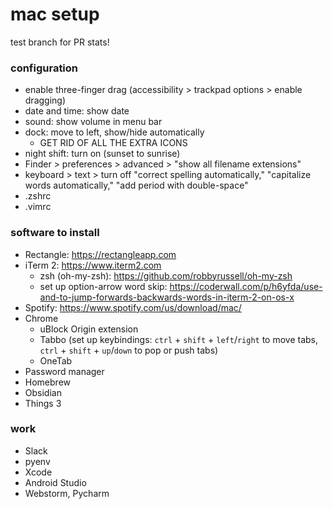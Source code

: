 # mac setup

test branch for PR stats!

### configuration

- enable three-finger drag (accessibility > trackpad options > enable dragging)
- date and time: show date
- sound: show volume in menu bar
- dock: move to left, show/hide automatically
  - GET RID OF ALL THE EXTRA ICONS
- night shift: turn on (sunset to sunrise)
- Finder > preferences > advanced > "show all filename extensions"
- keyboard > text > turn off "correct spelling automatically," "capitalize words automatically," "add period with double-space"
- .zshrc
- .vimrc

### software to install

- Rectangle: https://rectangleapp.com
- iTerm 2: https://www.iterm2.com
   - zsh (oh-my-zsh): https://github.com/robbyrussell/oh-my-zsh
   - set up option-arrow word skip: https://coderwall.com/p/h6yfda/use-and-to-jump-forwards-backwards-words-in-iterm-2-on-os-x
- Spotify: https://www.spotify.com/us/download/mac/
- Chrome
   - uBlock Origin extension
   - Tabbo (set up keybindings: `ctrl` + `shift` + `left`/`right` to move tabs, `ctrl` + `shift` + `up`/`down` to pop or push tabs)
   - OneTab
 - Password manager
 - Homebrew
 - Obsidian
 - Things 3
 
 ### work
 
 - Slack
 - pyenv
 - Xcode
 - Android Studio
 - Webstorm, Pycharm
